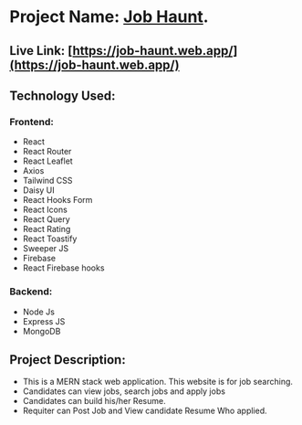 # Project Name: [Job Haunt](https://job-haunt.web.app/).

## Live Link: [https://job-haunt.web.app/](https://job-haunt.web.app/)

## Technology Used:
### Frontend:
* React
* React Router
* React Leaflet
* Axios
* Tailwind CSS
* Daisy UI
* React Hooks Form
* React Icons
* React Query
* React Rating
* React Toastify
* Sweeper JS
* Firebase
* React Firebase hooks
### Backend:
* Node Js
* Express JS
* MongoDB


## Project Description:
* This is a MERN stack web application. This website is for job searching.
* Candidates can view jobs, search jobs and apply jobs
* Candidates can build his/her Resume.
* Requiter can Post Job and View candidate Resume Who applied.
